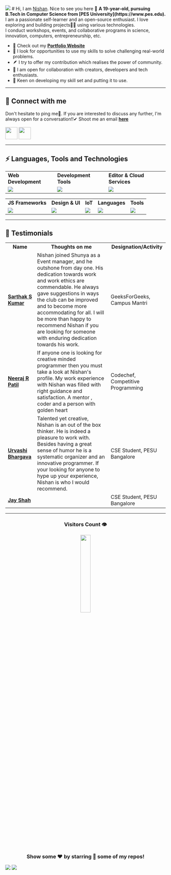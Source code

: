 <!---
Please consider starring the repo if you find this useful in any manner
or use it. It helps me a lot.
-->

<!-- <img src='README_Banner.webp' alt="banner"></img> -->
<img src="https://user-images.githubusercontent.com/73097560/115834477-dbab4500-a447-11eb-908a-139a6edaec5c.gif">
# Hi, I am <a href = "https://www.linkedin.com/in/nishan-holla-36a4891a7/">Nishan</a>. Nice to see you here 👋
<b>A 19-year-old, pursuing B.Tech in Computer Science from [PES University](https://www.pes.edu).</b><br>
I am a passionate self-learner and an open-source enthusiast. I love exploring and building projects👨‍💻 using various technologies.<br>
I conduct workshops, events, and collaborative programs in science, innovation, computers, entrepreneurship, etc.
<!-- 
<a href = "https://app.daily.dev/sarthakskumar"><img align = "right" src="https://api.daily.dev/devcards/4acca7dd7d934f94b0b4753f12c44494.png?r=nmz" width="250" alt="Sarthak S Kumar's Dev Card"></a> -->

- 🔭 Check out my <a href="https://sarthakskumar.github.io"><b>Portfolio Website</b></a>
- 🌱 I look for opportunities to use my skills to solve challenging real-world problems.
- 🪶 I try to offer my contribution which realises the power of community.
- 👯 I am open for collaboration with creators, developers and tech enthusiasts.
- 🚢 Keen on developing my skill set and putting it to use.<br>
<hr>

## 📩 Connect with me
Don't hesitate to ping me🤝. If you are interested to discuss any further, I'm always open for a conversation!!✔ Shoot me an email <a href = "mailto:hollanishan@gmail.com"><b>here</b><br><br>
<a href = "https://www.linkedin.com/in/nishan-holla-36a4891a7/"><img src = "https://skillicons.dev/icons?i=linkedin&theme=dark" height = 38></a>
<a href = "https://instagram.com/nishan_holla"><img src = "https://skillicons.dev/icons?i=instagram&theme=dark" height = 38></a>

<hr>

## ⚡ Languages, Tools and Technologies
<table>
<tr>
	<td><strong>Web Development</strong></td>
	<td><strong>Development Tools</strong></td>
	<td><strong>Editor & Cloud Services</strong></td>
	
</tr>
<tr>
		<td><img src = "https://skillicons.dev/icons?i=html,css,js,nodejs,flask,django,deno,babel,redis" ></td>
		<td><img src = "https://skillicons.dev/icons?i=githubactions,postman,git,bash,gitlab,github&theme=dark"></td>
		<td><img src = "https://skillicons.dev/icons?i=vscode,codepen,mongodb,gcp,firebase,netlify,heroku,vercel&theme=dark"></td>
		
		
		
</tr>
</table>
<table>
<tr>
	<td><strong>JS Frameworks</strong></td>
	<td><strong>Design & UI</strong></td>
	<td><strong>IoT</strong></td>
	<td><strong>Languages</strong></td>
	<td><strong>Tools</strong></td>
</tr>
<tr>
		<td><img src = "https://skillicons.dev/icons?i=nextjs,threejs,vite,jquery,express,react,redux&theme=dark"></td>
		<td><img src = "https://skillicons.dev/icons?i=figma,bootstrap,materialui,tailwind,emotion,styledcomponents&theme=dark"></td>
		<td><img src = "https://skillicons.dev/icons?i=raspberrypi,arduino&theme=dark"></td>
		<td><img src = "https://skillicons.dev/icons?i=c,java,cpp,py&theme=dark"></td>
		<td><img src = "https://skillicons.dev/icons?i=ps,pr,linux,&theme=dark"></td>
</tr>
</table>
<hr>

## 📝 Testimonials
<table>
	<tr align="center">
		<td><b>Name</b></td>
		<td><b>Thoughts on me</b></td>
		<td><b>Designation/Activity</b></td>
	</tr>
	<tr>
		<td><a href="https://www.linkedin.com/in/sarthakskumar/"><b>Sarthak S Kumar</b></a></td>
		<td>Nishan joined Shunya as a Event manager, and he outshone from day one. His dedication towards work and work ethics are commendable.  
He always gave suggestions in ways the club can be improved and to become more accommodating for all.
I will be more than happy to recommend Nishan if you are looking for someone with enduring dedication towards his work.</td>
		<td>GeeksForGeeks, Campus Mantri</td>
	</tr>
	<tr>
		<td><a href="https://www.linkedin.com/in/neeraj-patil-42a028236/"><b>Neeraj R Patil</b></a></td>
		<td>If anyone one is looking for creative minded programmer then you must take a look at Nishan's profile. My work experience with Nishan was filled with right guidance and satisfaction. A mentor , coder and a person with golden heart</td>
		<td>Codechef, Competitive Programming</td>
	</tr>
	<tr>
		<td><a href="https://www.linkedin.com/in/urvashi-bhargava-b66100262/"><b>Urvashi Bhargava</b></a></td>
		<td>Talented yet creative, Nishan is an out of the box thinker. He is indeed a pleasure to work with.
Besides having a great sense of humor he is a systematic organizer and an innovative programmer.
If your looking for anyone to hype up your experience, Nishan is who I would recommend.</td>
		<td>CSE Student, PESU Bangalore</td>
	</tr>
	<tr>
		<td><a href="https://www.linkedin.com/in/jay-shah-b362a0217/"><b>Jay Shah</b></a></td>
		<td></td>
		<td>CSE Student, PESU Bangalore</td>
	</tr>
</table>
<hr>
	
<div align = "center">
<h3><b>Visitors Count 👁️</b></h3>
<img width = 25% src = "https://profile-counter.glitch.me/{SarthakSKumar}/count.svg">
 
### Show some ❤️ by starring 🌟 some of my repos!
</div>
<img src="https://user-images.githubusercontent.com/73097560/115834477-dbab4500-a447-11eb-908a-139a6edaec5c.gif">
<img src="https://cr-ss-service.azurewebsites.net/api/ScreenShot?widget=activity&username=SarthakSKumar">
